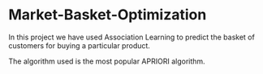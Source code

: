 # Market-Basket-Optimization

In this project we have used Association Learning to predict the basket of customers for buying a particular product.

The algorithm used is the most popular APRIORI algorithm.
